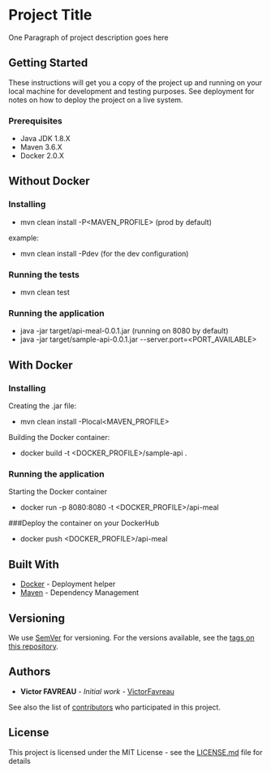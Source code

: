 # Project Title

One Paragraph of project description goes here

## Getting Started

These instructions will get you a copy of the project up and running on your local machine for development and testing purposes. See deployment for notes on how to deploy the project on a live system.

### Prerequisites

* Java JDK 1.8.X
* Maven 3.6.X
* Docker 2.0.X

## Without Docker

### Installing

* mvn clean install -P<MAVEN_PROFILE> (prod by default)

example:

* mvn clean install -Pdev (for the dev configuration)

### Running the tests

* mvn clean test

### Running the application

* java -jar target/api-meal-0.0.1.jar (running on 8080 by default)
* java -jar target/sample-api-0.0.1.jar --server.port=<PORT_AVAILABLE>

## With Docker

### Installing

Creating the .jar file:
* mvn clean install -Plocal<MAVEN_PROFILE>

Building the Docker container:
* docker build -t <DOCKER_PROFILE>/sample-api .

### Running the application

Starting the Docker container
* docker run -p 8080:8080 -t <DOCKER_PROFILE>/api-meal

###Deploy the container on your DockerHub

* docker push <DOCKER_PROFILE>/api-meal
## Built With

* [Docker](https://www.docker.com/) - Deployment helper
* [Maven](https://maven.apache.org/) - Dependency Management

## Versioning

We use [SemVer](http://semver.org/) for versioning. For the versions available, see the [tags on this repository](https://github.com/your/project/tags). 

## Authors

* **Victor FAVREAU** - *Initial work* - [VictorFavreau](https://github.com/VictorFavreau)

See also the list of [contributors](https://github.com/your/project/contributors) who participated in this project.

## License

This project is licensed under the MIT License - see the [LICENSE.md](LICENSE.md) file for details